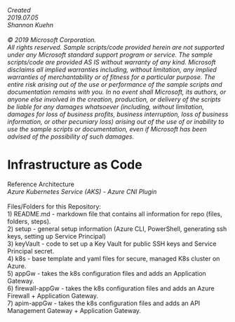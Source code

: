 <i>Created 
<br>2019.07.05
<br>Shannon Kuehn
<br><br>
© 2019 Microsoft Corporation. 
<br>All rights reserved. Sample scripts/code provided herein are not supported under any Microsoft standard support program 
or service. The sample scripts/code are provided AS IS without warranty of any kind. Microsoft disclaims all implied 
warranties including, without limitation, any implied warranties of merchantability or of fitness for a particular purpose. 
The entire risk arising out of the use or performance of the sample scripts and documentation remains with you. In no event 
shall Microsoft, its authors, or anyone else involved in the creation, production, or delivery of the scripts be liable for 
any damages whatsoever (including, without limitation, damages for loss of business profits, business interruption, loss of 
business information, or other pecuniary loss) arising out of the use of or inability to use the sample scripts or 
documentation, even if Microsoft has been advised of the possibility of such damages.</i>

# Infrastructure as Code
Reference Architecture
<br><i>Azure Kubernetes Service (AKS) - Azure CNI Plugin</i>
<br><br>Files/Folders for this Repository:
<br>   1) README.md - markdown file that contains all information for repo (files, folders, steps).
<br>   2) setup - general setup information (Azure CLI, PowerShell, generating ssh keys, setting up Service Principal)
<br>   3) keyVault - code to set up a Key Vault for public SSH keys and Service Principal secret.
<br>   4) k8s - base template and yaml files for secure, managed K8s cluster on Azure. 
<br>   5) appGw - takes the k8s configuration files and adds an Application Gateway.
<br>   6) firewall-appGw - takes the k8s configuration files and adds an Azure Firewall + Application Gateway.
<br>   7) apim-appGw - takes the k8s configuration files and adds an API Management Gateway + Application Gateway.
